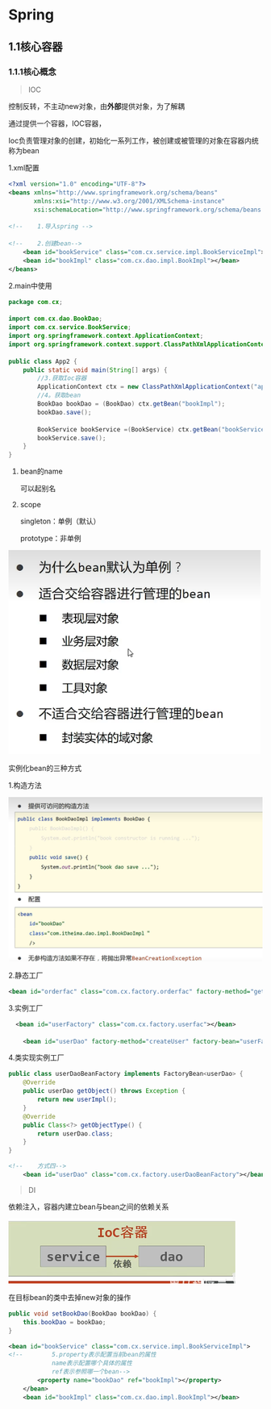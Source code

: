 # Spring

## 1.1核心容器

### 1.1.1核心概念

> IOC

控制反转，不主动new对象，由**外部**提供对象，为了解耦

通过提供一个容器，IOC容器，

Ioc负责管理对象的创建，初始化一系列工作，被创建或被管理的对象在容器内统称为bean



1.xml配置

```xml
<?xml version="1.0" encoding="UTF-8"?>
<beans xmlns="http://www.springframework.org/schema/beans"
       xmlns:xsi="http://www.w3.org/2001/XMLSchema-instance"
       xsi:schemaLocation="http://www.springframework.org/schema/beans http://www.springframework.org/schema/beans/spring-beans.xsd">

<!--    1.导入spring -->

<!--    2.创建bean-->
    <bean id="bookService" class="com.cx.service.impl.BookServiceImpl"></bean>
    <bean id="bookImpl" class="com.cx.dao.impl.BookImpl"></bean>
</beans>
```

2.main中使用

```java
package com.cx;

import com.cx.dao.BookDao;
import com.cx.service.BookService;
import org.springframework.context.ApplicationContext;
import org.springframework.context.support.ClassPathXmlApplicationContext;

public class App2 {
    public static void main(String[] args) {
        //3.获取Ioc容器
        ApplicationContext ctx = new ClassPathXmlApplicationContext("applicationContext.xml");
        //4。获取bean
        BookDao bookDao = (BookDao) ctx.getBean("bookImpl");
        bookDao.save();

        BookService bookService =(BookService) ctx.getBean("bookService");
        bookService.save();
    }
}
```

1. bean的name

   可以起别名

2. scope

   singleton：单例（默认）

   prototype：非单例

![image-20230927190314135](./../picture/image-20230927190314135.png)

  



实例化bean的三种方式

1.构造方法

![image-20230927191010842](./../picture/image-20230927191010842.png)



2.静态工厂

```xml
<bean id="orderfac" class="com.cx.factory.orderfac" factory-method="getOdrderDao"></bean>
```



3.实例工厂

```xml
  <bean id="userFactory" class="com.cx.factory.userfac"></bean>

    <bean id="userDao" factory-method="createUser" factory-bean="userFactory"></bean>
```



4.类实现实例工厂

```java
public class userDaoBeanFactory implements FactoryBean<userDao> {
    @Override
    public userDao getObject() throws Exception {
        return new userImpl();
    }
    @Override
    public Class<?> getObjectType() {
        return userDao.class;
    }
}
```



```xml
<!--    方式四-->
    <bean id="userDao" class="com.cx.factory.userDaoBeanFactory"></bean>
```



> DI

依赖注入，容器内建立bean与bean之间的依赖关系

![image-20230927173335366](./../picture/image-20230927173335366.png)

在目标bean的类中去掉new对象的操作

```java
public void setBookDao(BookDao bookDao) {
    this.bookDao = bookDao;
}
```

```xml
<bean id="bookService" class="com.cx.service.impl.BookServiceImpl">
<!--        5.property表示配置当前bean的属性
            name表示配置哪个具体的属性
            ref表示参照哪一个bean-->
        <property name="bookDao" ref="bookImpl"></property>
    </bean>
    <bean id="bookImpl" class="com.cx.dao.impl.BookImpl"></bean>
```



